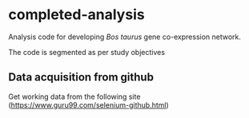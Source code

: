 # completed-analysis  

Analysis code for developing *Bos taurus* gene co-expression network.  

The code is segmented as per study objectives  

## **Data acquisition from github**  
Get working data from the following site
(https://www.guru99.com/selenium-github.html)
